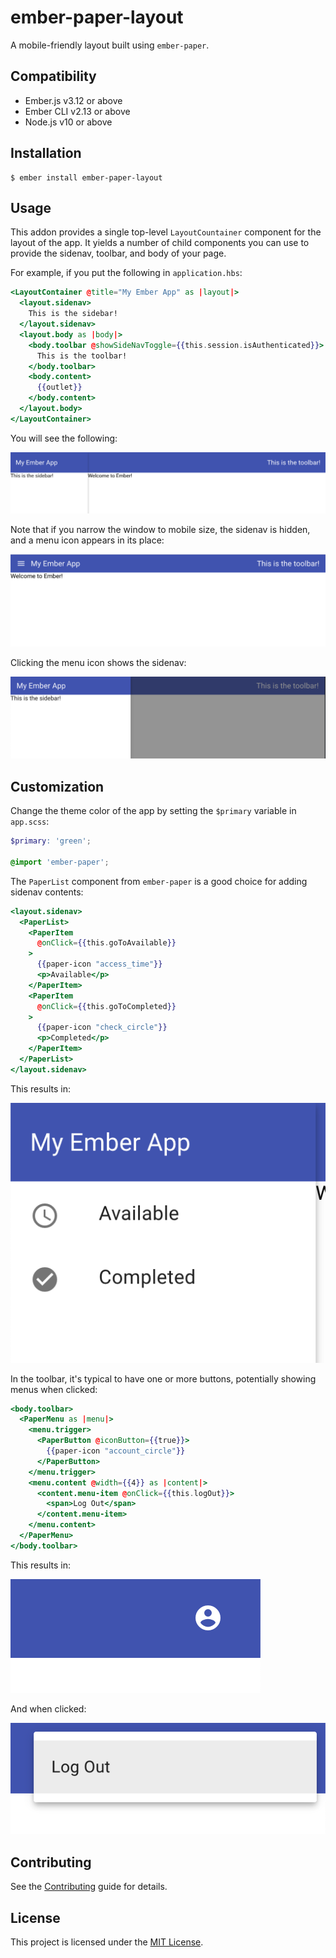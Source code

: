 # ember-paper-layout

A mobile-friendly layout built using `ember-paper`.


## Compatibility

* Ember.js v3.12 or above
* Ember CLI v2.13 or above
* Node.js v10 or above


## Installation

```
$ ember install ember-paper-layout
```


## Usage

This addon provides a single top-level `LayoutCountainer` component for the layout of the app. It yields a number of child components you can use to provide the sidenav, toolbar, and body of your page.

For example, if you put the following in `application.hbs`:

```hbs
<LayoutContainer @title="My Ember App" as |layout|>
  <layout.sidenav>
    This is the sidebar!
  </layout.sidenav>
  <layout.body as |body|>
    <body.toolbar @showSideNavToggle={{this.session.isAuthenticated}}>
      This is the toolbar!
    </body.toolbar>
    <body.content>
      {{outlet}}
    </body.content>
  </layout.body>
</LayoutContainer>
```

You will see the following:

![App layout with toolbar and sidebar](./docs/images/01-basic-layout.png)

Note that if you narrow the window to mobile size, the sidenav is hidden, and a menu icon appears in its place:

![App layout with sidenav hidden](./docs/images/02-sidenav-hidden.png)

Clicking the menu icon shows the sidenav:

![App layout with sidenav shown](./docs/images/03-sidenav-shown.png)


## Customization

Change the theme color of the app by setting the `$primary` variable in `app.scss`:

```scss
$primary: 'green';

@import 'ember-paper';
```

The `PaperList` component from `ember-paper` is a good choice for adding sidenav contents:

```hbs
<layout.sidenav>
  <PaperList>
    <PaperItem
      @onClick={{this.goToAvailable}}
    >
      {{paper-icon "access_time"}}
      <p>Available</p>
    </PaperItem>
    <PaperItem
      @onClick={{this.goToCompleted}}
    >
      {{paper-icon "check_circle"}}
      <p>Completed</p>
    </PaperItem>
  </PaperList>
</layout.sidenav>
```

This results in:

![Sidenav with list items](./docs/images/04-sidenav-contents.png)

In the toolbar, it's typical to have one or more buttons, potentially showing menus when clicked:

```hbs
<body.toolbar>
  <PaperMenu as |menu|>
    <menu.trigger>
      <PaperButton @iconButton={{true}}>
        {{paper-icon "account_circle"}}
      </PaperButton>
    </menu.trigger>
    <menu.content @width={{4}} as |content|>
      <content.menu-item @onClick={{this.logOut}}>
        <span>Log Out</span>
      </content.menu-item>
    </menu.content>
  </PaperMenu>
</body.toolbar>
```

This results in:

![Toolbar icon](./docs/images/05-toolbar-icon.png)

And when clicked:

![Toolbar menu](./docs/images/05-toolbar-menu.png)

## Contributing

See the [Contributing](CONTRIBUTING.md) guide for details.


## License

This project is licensed under the [MIT License](LICENSE.md).
